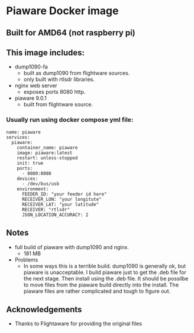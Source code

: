 # Piaware Docker image

## Built for AMD64 (not raspberry pi)

## This image includes:
- dump1090-fa 
    - built as dump1090 from flightware sources.
    - only built with rtlsdr libraries. 
- nginx web server 
    -  exposes ports 8080 http.
- piaware 9.0.1
    - built from flightware source.
### Usually run using docker compose yml file:
```
name: piaware
services:
  piaware:
    container_name: piaware
    image: piaware:latest
    restart: unless-stopped
    init: true
    ports:
      - 8080:8080
    devices:
      - /dev/bus/usb
    environment:
      FEEDER_ID: "your feeder id here"
      RECEIVER_LON: "your longitute"
      RECEIVER_LAT: "your latitude"
      RECEIVER: "rtlsdr"
      JSON_LOCATION_ACCURACY: 2 
```
## Notes
- full build of piaware with dump1090 and nginx.
    - 181 MB 
- Problems
    - In some ways this is a terrible build.
    dump1090 is generally ok, but piaware is unacceptable.
    I build piaware just to get the .deb file for the next stage.
    Then install using the .deb file.  It should be possilbe to
    move files from the piaware build directly into the install.
    The piaware files are rather complicated and tough to figure out.
## Acknowledgements
- Thanks to Flightaware for providing the original files
